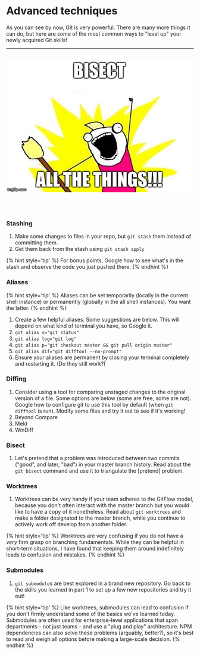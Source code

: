 # Advanced techniques
As you can see by now, Git is very powerful.  There are many more things it can do, but here are some of the most common ways to "level up" your newly acquired Git skills!

<hr><br>

<div>
    <img src="6-meme.jpg">
</div>

<br><br>

### Stashing

1. Make some changes to files in your repo, but `git stash` them instead of committing them.
1. Get them back from the stash using `git stash apply`

{% hint style='tip' %}
For bonus points, Google how to see what's in the stash and observe the code you just pushed there.
{% endhint %}

### Aliases

{% hint style='tip' %}
Aliases can be set temporarily (locally in the current shell instance) or permanently (globally in the all shell instances).  You want the latter.
{% endhint %}

1. Create a few helpful aliases.  Some suggestions are below.  This will depend on what kind of terminal you have, so Google it.
  1. `git alias s="git status"`
  1. `git alias log="git log"`
  1. `git alias p="git checkout master && git pull origin master"`
  1. `git alias dif="git difftool --no-prompt"`
1. Ensure your aliases are permanent by closing your terminal completely and restarting it.  (Do they still work?)

### Diffing
1. Consider using a tool for comparing unstaged changes to the original version of a file.  Some options are below (some are free, some are not).  Google how to configure git to use this tool by default (when `git difftool` is run).  Modify some files and try it out to see if it's working!
  1. Beyond Compare
  1. Meld
  1. WinDiff

### Bisect
1. Let's pretend that a problem was introduced between two commits ("good", and later, "bad") in your master branch history.  Read about the `git bisect` command and use it to triangulate the [pretend] problem.

### Worktrees
1. Worktrees can be very handy if your team adheres to the GitFlow model, because you don't often interact with the master branch but you would like to have a copy of it nonetheless.  Read about `git worktrees` and make a folder designated to the master branch, while you continue to actively work off develop from another folder.

{% hint style='tip' %}
Worktrees are very confusing if you do not have a *very* firm grasp on branching fundamentals.  While they can be helpful in short-term situations, I have found that keeping them around indefinitely leads to confusion and mistakes.
{% endhint %}

### Submodules
1. `git submodule`s are best explored in a brand new repository.  Go back to the skills you learned in part 1 to set up a few new repositories and try it out!

{% hint style='tip' %}
Like worktrees, submodules can lead to confusion if you don't firmly understand some of the basics we've learned today.  Submodules are often used for enterprise-level applications that span departments - not just teams - and use a "plug and play" architecture.  NPM dependencies can also solve these problems (arguably, better?), so it's best to read and weigh all options before making a large-scale decision.
{% endhint %}

